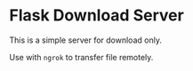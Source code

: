 # Flask Download Server

This is a simple server for download only.

Use with `ngrok` to transfer file remotely. 